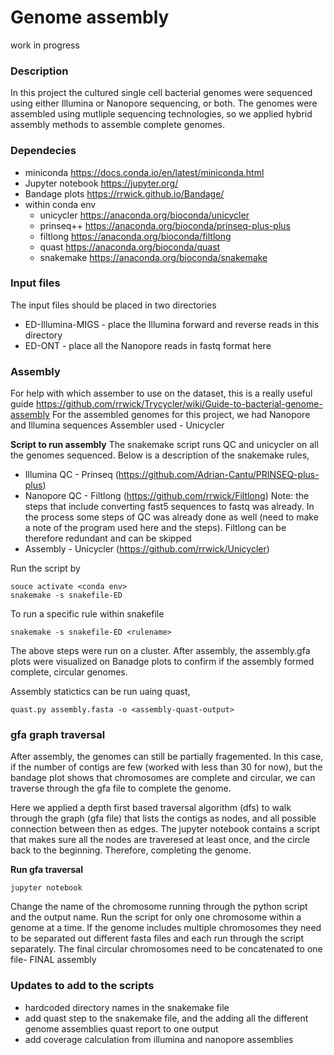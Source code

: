 # Genome assembly
work in progress 

### Description 
In this project the cultured single cell bacterial genomes were sequenced using either Illumina or Nanopore sequencing, or both. The genomes were assembled using mutliple sequencing technologies, so we applied hybrid assembly methods to assemble complete genomes. 

### Dependecies 
  - miniconda https://docs.conda.io/en/latest/miniconda.html
  - Jupyter notebook  https://jupyter.org/
  - Bandage plots https://rrwick.github.io/Bandage/   
  - within conda env 
    - unicycler  https://anaconda.org/bioconda/unicycler
    - prinseq++  https://anaconda.org/bioconda/prinseq-plus-plus
    - filtlong   https://anaconda.org/bioconda/filtlong
    - quast      https://anaconda.org/bioconda/quast
    - snakemake  https://anaconda.org/bioconda/snakemake
   
### Input files 
The input files should be placed in two directories 
  - ED-Illumina-MIGS - place the Illumina forward and reverse reads in this directory
  - ED-ONT - place all the Nanopore reads in fastq format here
  
### Assembly 
For help with which assember to use on the dataset, this is a really useful guide https://github.com/rrwick/Trycycler/wiki/Guide-to-bacterial-genome-assembly
For the assembled genomes for this project, we had Nanopore and Illumina sequences
Assembler used - Unicycler

**Script to run assembly** 
The snakemake script runs QC and unicycler on all the genomes sequenced. Below is a description of the snakemake rules, 
- Illumina QC - Prinseq (https://github.com/Adrian-Cantu/PRINSEQ-plus-plus)
- Nanopore QC - Filtlong (https://github.com/rrwick/Filtlong)
  Note: the steps that include converting fast5 sequences to fastq was already. In the process some steps of QC was already done as well (need to make a note of the   program used here and the steps). Filtlong can be therefore redundant and can be skipped
- Assembly - Unicycler (https://github.com/rrwick/Unicycler)

Run the script by 

    souce activate <conda env>
    snakemake -s snakefile-ED
  
  To run a specific rule within snakefile
  
    snakemake -s snakefile-ED <rulename>

The above steps were run on a cluster. After assembly, the assembly.gfa plots were visualized on Banadge plots to confirm if the assembly formed complete, circular genomes. 

Assembly statictics can be run uaing quast,

    quast.py assembly.fasta -o <assembly-quast-output> 

### gfa graph traversal 
After assembly, the genomes can still be partially fragemented. In this case, if the number of contigs are few (worked with less than 30 for now), but the bandage plot shows that chromosomes are complete and circular, we can traverse through the gfa file to complete the genome. 

Here we applied a depth first based traversal algorithm (dfs) to walk through the graph (gfa file) that lists the contigs as nodes, and all possible connection between then as edges. The jupyter notebook contains a script that makes sure all the nodes are traveresed at least once, and the circle back to the beginning. Therefore, completing the genome. 

**Run gfa traversal**

    jupyter notebook
  
Change the name of the chromosome running through the python script and the output name. 
Run the script for only one chromosome within a genome at a time. If the genome includes multiple chromosomes they need to be separated out different fasta files and each run through the script separately. 
The final circular chromosomes need to be concatenated to one file- FINAL assembly

### Updates to add to the scripts
- hardcoded directory names in the snakemake file
- add quast step to the snakemake file, and the adding all the different genome assemblies quast report to one output
- add coverage calculation from illumina and nanopore assemblies




